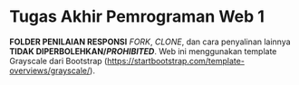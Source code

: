 # Tugas Akhir Pemrograman Web 1 

**FOLDER PENILAIAN RESPONSI**
_FORK_, _CLONE_, dan cara penyalinan lainnya **TIDAK DIPERBOLEHKAN/_PROHIBITED_**.
Web ini menggunakan template Grayscale dari Bootstrap (https://startbootstrap.com/template-overviews/grayscale/).
